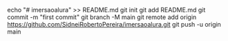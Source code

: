 echo "# imersaoalura" >> README.md
git init
git add README.md
git commit -m "first commit"
git branch -M main
git remote add origin https://github.com/SidneiRobertoPereira/imersaoalura.git
git push -u origin main